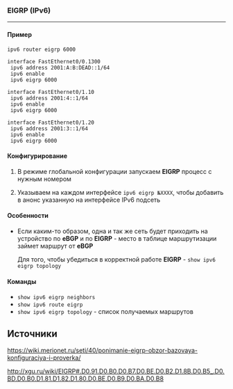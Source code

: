 ### EIGRP (IPv6)

---

#### Пример

```
ipv6 router eigrp 6000

interface FastEthernet0/0.1300
 ipv6 address 2001:A:B:DEAD::1/64
 ipv6 enable
 ipv6 eigrp 6000
 
interface FastEthernet0/1.10
 ipv6 address 2001:4::1/64
 ipv6 enable
 ipv6 eigrp 6000
 
interface FastEthernet0/1.20
 ipv6 address 2001:3::1/64
 ipv6 enable
 ipv6 eigrp 6000
```



#### Конфигурирование

1. В режиме глобальной конфигурации запускаем **EIGRP** процесс с нужным номером

2. Указываем на каждом интерфейсе `ipv6 eigrp №XXXX`, чтобы добавить в анонс указанную на интерфейсе IPv6 подсеть




#### Особенности

* Если каким-то образом, одна и так же сеть будет приходить на устройство по **eBGP** и по **EIGRP** - место в таблице маршрутизации займет маршрут от **eBGP**

  Для того, чтобы убедиться в корректной работе **EIGRP** - `show ipv6 eigrp topology`



#### Команды

* `show ipv6 eigrp neighbors`
* `show ipv6 route eigrp`
* `show ipv6 eigrp topology` - список получаемых маршрутов





## Источники

https://wiki.merionet.ru/seti/40/ponimanie-eigrp-obzor-bazovaya-konfiguraciya-i-proverka/

http://xgu.ru/wiki/EIGRP#.D0.91.D0.B0.D0.B7.D0.BE.D0.B2.D1.8B.D0.B5_.D0.BD.D0.B0.D1.81.D1.82.D1.80.D0.BE.D0.B9.D0.BA.D0.B8

